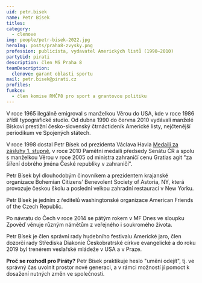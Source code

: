 ```yaml
---
uid: petr.bisek
name: Petr Bísek
titles:
category:
  - clenove
img: people/petr-bisek-2022.jpg
heroImg: posts/praha8-zvysky.png
profession: publicista, vydavatel Amerických listů (1990–2010)
partyUid: pirati
description: člen MS Praha 8
teamDescription:
  clenove: garant oblasti sportu
mail: petr.bisek@pirati.cz
profiles:
funkce:
  - člen komise RMČP8 pro sport a grantovou politiku
---
```


V roce 1965 ilegálně emigroval s manželkou Věrou do USA, kde v roce 1986 zřídil typografické studio. Od dubna 1990 do června 2010 vydávali manželé Bískovi prestižní česko-slovenský čtrnáctideník Americké listy, nejčtenější periodikum ve Spojených státech.

V roce 1998 dostal Petr Bísek od prezidenta Václava Havla [Medaili za zásluhy 1. stupně](https://www.hrad.cz/cs/ceska-republika/statni-vyznamenani/medaile-za-zasluhy/seznam-vyznamenanych), v roce 2010 Pamětní medaili předsedy Senátu ČR a spolu s manželkou Věrou v roce 2005 od ministra zahraničí cenu Gratias agit "za šíření dobrého jména České republiky v zahraničí".

Petr Bísek byl dlouhodobým činovníkem a prezidentem krajanské organizace Bohemian Citizens’ Benevolent Society of Astoria, NY, která provozuje českou školu a poslední velkou zahradní restauraci v New Yorku.

Petr Bísek je jedním z ředitelů washingtonské organizace American Friends of the Czech Republic.

Po návratu do Čech v roce 2014 se pátým rokem v MF Dnes ve sloupku Zpověď věnuje různým námětům z veřejného i soukromého života.

Petr Bísek je člen správní rady hudebního festivalu Americké jaro, člen dozorčí rady Střediska Diakonie Českobratrské církve evangelické a do roku 2019 byl trenérem veslařské mládeže v USA a v Praze.

**Proč se rozhodl pro Piráty?** Petr Bísek praktikuje heslo "umění odejít", tj. ve správný čas uvolnit prostor nové generaci, a v rámci možností jí pomoct k dosažení nutných změn ve společnosti.




